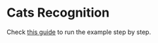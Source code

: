 # Cats Recognition

Check [this guide](https://www.pipeless.ai/docs/v1/examples/cats) to run the example step by step.
